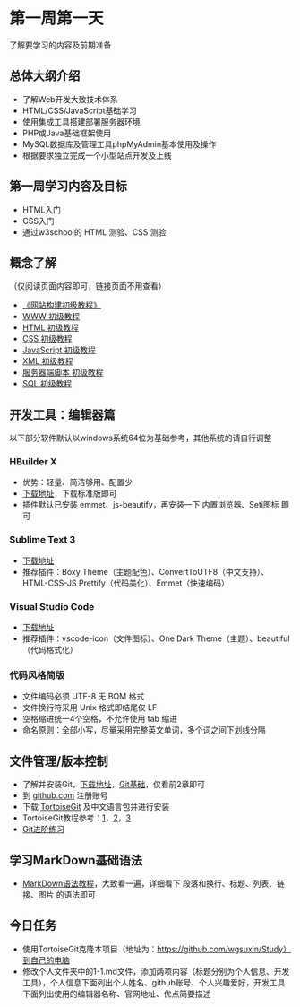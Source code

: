 # 第一周第一天
了解要学习的内容及前期准备
## 总体大纲介绍
* 了解Web开发大致技术体系
* HTML/CSS/JavaScript基础学习
* 使用集成工具搭建部署服务器环境
* PHP或Java基础框架使用
* MySQL数据库及管理工具phpMyAdmin基本使用及操作
* 根据要求独立完成一个小型站点开发及上线

## 第一周学习内容及目标
* HTML入门
* CSS入门
* 通过w3school的 HTML 测验、CSS 测验

## 概念了解
（仅阅读页面内容即可，链接页面不用查看）
* [《网站构建初级教程》](http://www.w3school.com.cn/web/index.asp)
* [WWW 初级教程](http://www.w3school.com.cn/web/web_www.asp)
* [HTML 初级教程](http://www.w3school.com.cn/web/web_html.asp)
* [CSS 初级教程](http://www.w3school.com.cn/web/web_css.asp)
* [JavaScript 初级教程](http://www.w3school.com.cn/web/web_javascript.asp)
* [XML 初级教程](http://www.w3school.com.cn/web/web_xml.asp)
* [服务器端脚本 初级教程](http://www.w3school.com.cn/web/web_scripting.asp)
* [SQL 初级教程](http://www.w3school.com.cn/web/web_sql.asp)

## 开发工具：编辑器篇
以下部分软件默认以windows系统64位为基础参考，其他系统的请自行调整
### HBuilder X
* 优势：轻量、简洁够用、配置少
* [下载地址](http://www.dcloud.io/hbuilderx.html)，下载标准版即可
* 插件默认已安装 emmet、js-beautify，再安装一下 内置浏览器、Seti图标 即可

### Sublime Text 3
* [下载地址](http://www.sublimetext.com/3)
* 推荐插件：Boxy Theme（主题配色）、ConvertToUTF8（中文支持）、HTML-CSS-JS Prettify（代码美化）、Emmet（快速编码）

### Visual Studio Code
* [下载地址](https://code.visualstudio.com/)
* 推荐插件：vscode-icon（文件图标）、One Dark Theme（主题）、beautiful（代码格式化）

### 代码风格简版
* 文件编码必须 UTF-8 无 BOM 格式
* 文件换行符采用 Unix 格式即结尾仅 LF
* 空格缩进统一4个空格，不允许使用 tab 缩进
* 命名原则：全部小写，尽量采用完整英文单词，多个词之间下划线分隔

## 文件管理/版本控制
* 了解并安装Git，[下载地址](https://gitforwindows.org/)，[Git基础](https://git-scm.com/book/zh/v2)，仅看前2章即可
* 到 [github.com](https://github.com/) 注册账号
* 下载 [TortoiseGit](https://tortoisegit.org/download/) 及中文语言包并进行安装
* TortoiseGit教程参考：[1](https://blog.csdn.net/qq_14918243/article/details/61919041)，[2](https://www.cnblogs.com/maojunyi/p/7735723.html)，[3](http://www.cnblogs.com/Jacklovely/p/6281763.html)
* [Git进阶练习](https://www.liaoxuefeng.com/wiki/0013739516305929606dd18361248578c67b8067c8c017b000)

## 学习MarkDown基础语法
* [MarkDown语法教程](http://www.markdown.cn/)，大致看一遍，详细看下 段落和换行、标题、列表、链接、图片 的语法即可

## 今日任务
* 使用TortoiseGit克隆本项目（地址为：https://github.com/wgsuxin/Study）到自己的电脑
* 修改个人文件夹中的1-1.md文件，添加两项内容（标题分别为个人信息、开发工具），个人信息下面列出个人姓名、github账号、个人兴趣爱好，开发工具下面列出使用的编辑器名称、官网地址、优点简要描述